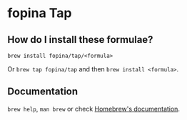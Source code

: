 # fopina Tap

## How do I install these formulae?
`brew install fopina/tap/<formula>`

Or `brew tap fopina/tap` and then `brew install <formula>`.

## Documentation
`brew help`, `man brew` or check [Homebrew's documentation](https://docs.brew.sh).
